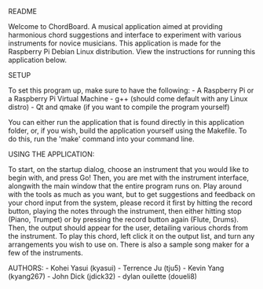 README

Welcome to ChordBoard. A musical application aimed at providing harmonious chord suggestions and 
interface to experiment with various instruments for novice musicians. This application is made 
for the Raspberry Pi Debian Linux distribution. View the instructions for running this application
below.

SETUP

To set this program up, make sure to have the following:
	- A Raspberry Pi or a Raspberry Pi Virtual Machine
	- g++ (should come default with any Linux distro)
	- Qt and qmake (if you want to compile the program yourself)

You can either run the application that is found directly in this application folder, or, if you wish,
build the application yourself using the Makefile. To do this, run the 'make' command into your command 
line.

USING THE APPLICATION:

To start, on the startup dialog, choose an instrument that you would like to begin with, and press Go! 
Then, you are met with the instrument interface, alongwith the main window that the entire program runs on.
Play around with the tools as much as you want, but to get suggestions and feedback on your chord input from
the system, please record it first by hitting the record button, playing the notes through the instrument, then
either hitting stop (Piano, Trumpet) or by pressing the record button again (Flute, Drums). Then, the output 
should appear for the user, detailing various chords from the instrument. To play this chord, left click it
on the output list, and turn any arrangements you wish to use on. There is also a sample song maker for
a few of the instruments.

AUTHORS:
	- Kohei Yasui (kyasui)
	- Terrence Ju (tju5)
	- Kevin Yang (kyang267)
	- John Dick (jdick32)
	- dylan ouilette (doueli8)

